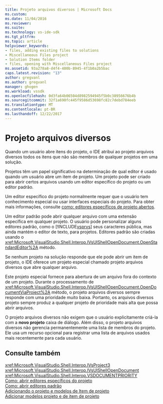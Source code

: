 ```yaml
---
title: Projeto arquivos diversos | Microsoft Docs
ms.custom: 
ms.date: 11/04/2016
ms.reviewer: 
ms.suite: 
ms.technology: vs-ide-sdk
ms.tgt_pltfrm: 
ms.topic: article
helpviewer_keywords:
- files, adding existing files to solutions
- Miscellaneous Files project
- Solution Items folder
- files, opening with Miscellaneous Files project
ms.assetid: 93a278a8-d4f4-400b-8945-4f1b0a2b5bac
caps.latest.revision: "13"
author: gregvanl
ms.author: gregvanl
manager: ghogen
ms.workload: vssdk
ms.openlocfilehash: 0d3fa64b06504d8982594945f5b0c38956676b4b
ms.sourcegitcommit: 32f1a690fc445f9586d53698fc82c7debd784eeb
ms.translationtype: MT
ms.contentlocale: pt-BR
ms.lasthandoff: 12/22/2017
---
```

# <a name="miscellaneous-files-project"></a>Projeto arquivos diversos
Quando um usuário abre itens do projeto, o IDE atribui ao projeto arquivos diversos todos os itens que não são membros de qualquer projetos em uma solução.  
  
 Projetos têm um papel significativo na determinação de qual editor é usado quando um usuário abre um item de projeto. Um projeto pode ser criado para abrir certos arquivos usando um editor específico do projeto ou um editor padrão.  
  
 Um editor específico do projeto normalmente requer que o usuário tem conhecimento especial ou usar interfaces especiais do projeto. Para obter mais informações, consulte [como: editores específicos de projeto abertos](../../extensibility/how-to-open-project-specific-editors.md).  
  
 Um editor padrão pode abrir qualquer arquivo com uma extensão específica em qualquer projeto. O usuário pode personalizar alguns editores padrão, como o [!INCLUDE[vsprvs](../../code-quality/includes/vsprvs_md.md)] seus caracteres pública, mas ainda mantém o editor de texto, para projetos. Editores padrão são criadas usando o <xref:Microsoft.VisualStudio.Shell.Interop.IVsUIShellOpenDocument.OpenStandardEditor%2A> método.  
  
 Se nenhum projeto na solução responde que ele pode abrir um item de projeto, o IDE oferece um projeto especial chamado projeto arquivos diversos que abre qualquer arquivo.  
  
 Este projeto especial fornece para abertura de um arquivo fora do contexto de um projeto. Durante o processamento de <xref:Microsoft.VisualStudio.Shell.Interop.IVsUIShellOpenDocument.OpenDocumentViaProject%2A> método, o projeto arquivos diversos sempre responde com uma prioridade muito baixa. Portanto, os arquivos diversos projeto sempre produz a qualquer projeto de prioridade mais alta que possa abrir arquivos.  
  
 O projeto arquivos diversos não exigem que o usuário explicitamente criá-la com a **novo projeto** caixa de diálogo. Além disso, o projeto arquivos diversos não gerencia permanentemente uma lista de membros do projeto. Ele usa um recurso opcional para registrar uma lista de arquivos usados mais recentemente para cada usuário.  
  
## <a name="see-also"></a>Consulte também  
 <xref:Microsoft.VisualStudio.Shell.Interop.IVsProject3>   
 <xref:Microsoft.VisualStudio.Shell.Interop.IVsUIShellOpenDocument>   
 <xref:Microsoft.VisualStudio.Shell.Interop.VSDOCUMENTPRIORITY>   
 [Como: abrir editores específicos do projeto](../../extensibility/how-to-open-project-specific-editors.md)   
 [Como: abrir editores padrão](../../extensibility/how-to-open-standard-editors.md)   
 [Adicionando o projeto e modelos de Item de projeto](../../extensibility/internals/adding-project-and-project-item-templates.md)   
 [Adicionar modelos projeto e de item de projeto](../../extensibility/internals/adding-project-and-project-item-templates.md)